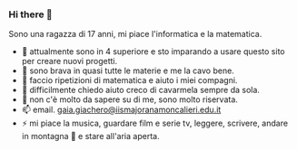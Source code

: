 ### Hi there 👋

Sono una ragazza di 17 anni, mi piace l'informatica e la matematica.

- 🔭 attualmente sono in 4 superiore e sto imparando a usare questo sito per creare nuovi progetti.
- 🌱 sono brava in quasi tutte le materie e me la cavo bene.
- 👯 faccio ripetizioni di matematica e aiuto i miei compagni.
- 🤔 difficilmente chiedo aiuto creco di cavarmela sempre da sola.
- 💬 non c'è molto da sapere su di me, sono molto riservata.
- 📫 email. gaia.giachero@iismajoranamoncalieri.edu.it
- ⚡ mi piace la musica, guardare film e serie tv, leggere, scrivere, andare in montagna 🗻 e stare all'aria aperta.
